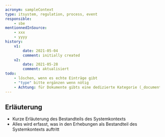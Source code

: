 ```yaml
---
acronym: sampleContext
type: itsystem, regulation, process, event 
responsible:
    - sbe
mentionnedInSource: 
    - xxx   
    - yyyy 
history:
    v1:
        date: 2021-05-04
        comment: initially created
    v2:
        date: 2021-05-28
        comment: aktualisiert
todo:
    - löschen, wenn es echte Einträge gibt 
    - "type" bitte ergänzen wenn nötig
    - Achtung: für Dokumente gibts eine dedizierte Kategorie (_documents)
---
```


## Erläuterung

* Kurze Erläuterung des Bestandteils des Systemkontexts
* Alles wird erfasst, was in den Erhebungen als Bestandteil des Systemkontexts auftritt